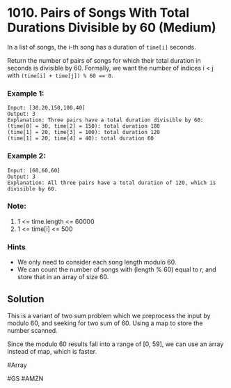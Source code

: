 # 1010. Pairs of Songs With Total Durations Divisible by 60 (Medium)

In a list of songs, the i-th song has a duration of `time[i]` seconds.

Return the number of pairs of songs for which their total duration in seconds is divisible by 60. Formally, we want the number of indices i < j with `(time[i] + time[j]) % 60 == 0`.

### Example 1:

```
Input: [30,20,150,100,40]
Output: 3
Explanation: Three pairs have a total duration divisible by 60:
(time[0] = 30, time[2] = 150): total duration 180
(time[1] = 20, time[3] = 100): total duration 120
(time[1] = 20, time[4] = 40): total duration 60
```

### Example 2:

```
Input: [60,60,60]
Output: 3
Explanation: All three pairs have a total duration of 120, which is divisible by 60.
```

### Note:

1. 1 <= time.length <= 60000
2. 1 <= time[i] <= 500

### Hints

- We only need to consider each song length modulo 60.
- We can count the number of songs with (length % 60) equal to r, and store that in an array of size 60.

## Solution

This is a variant of two sum problem which we preprocess the input by modulo 60, and seeking for two sum of 60. Using a map to store the number scanned.

Since the modulo 60 results fall into a range of [0, 59], we can use an array instead of map, which is faster.

#Array

#GS #AMZN

